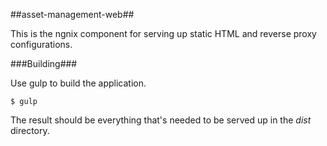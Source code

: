 ##asset-management-web##

This is the ngnix component for serving up static HTML and reverse proxy configurations.

###Building###

Use gulp to build the application.

    $ gulp

The result should be everything that's needed to be served up in the _dist_ directory.

